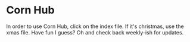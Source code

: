 # Corn Hub
In order to use Corn Hub, click on the index file.
If it's christmas, use the xmas file.
Have fun I guess?
Oh and check back weekly-ish for updates.